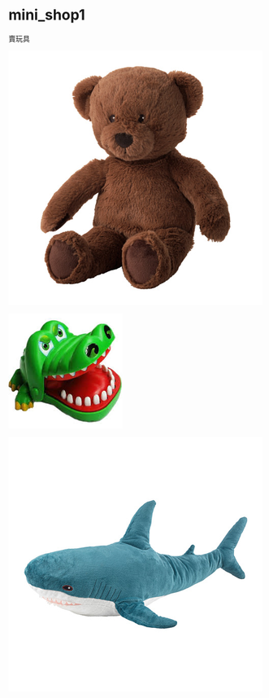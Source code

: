 # mini_shop1
賣玩具


![image](https://github.com/town117/mini_shop1/blob/master/bear.jpg)


![image](https://github.com/town117/mini_shop1/blob/master/kk.jpg)


![image](https://github.com/town117/mini_shop1/blob/master/shark.jpg)
